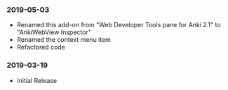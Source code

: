 ### 2019-05-03
- Renamed this add-on from "Web Developer Tools pane for Anki 2.1" to "AnkiWebView Inspector"
- Renamed the context menu item 
- Refactored code
### 2019-03-19
- Initial Release